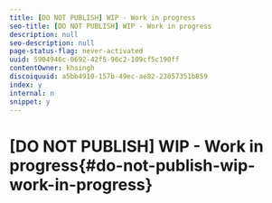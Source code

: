 ```yaml
---
title: [DO NOT PUBLISH] WIP - Work in progress
seo-title: [DO NOT PUBLISH] WIP - Work in progress
description: null
seo-description: null
page-status-flag: never-activated
uuid: 5904946c-0692-42f5-96c2-109cf5c190ff
contentOwner: khsingh
discoiquuid: a5bb4910-157b-49ec-ae82-23057351b859
index: y
internal: n
snippet: y
---
```


# [DO NOT PUBLISH] WIP - Work in progress{#do-not-publish-wip-work-in-progress}

